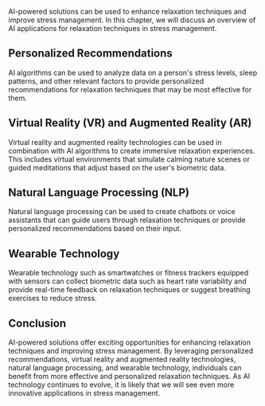 

AI-powered solutions can be used to enhance relaxation techniques and improve stress management. In this chapter, we will discuss an overview of AI applications for relaxation techniques in stress management.

Personalized Recommendations
----------------------------

AI algorithms can be used to analyze data on a person's stress levels, sleep patterns, and other relevant factors to provide personalized recommendations for relaxation techniques that may be most effective for them.

Virtual Reality (VR) and Augmented Reality (AR)
-----------------------------------------------

Virtual reality and augmented reality technologies can be used in combination with AI algorithms to create immersive relaxation experiences. This includes virtual environments that simulate calming nature scenes or guided meditations that adjust based on the user's biometric data.

Natural Language Processing (NLP)
---------------------------------

Natural language processing can be used to create chatbots or voice assistants that can guide users through relaxation techniques or provide personalized recommendations based on their input.

Wearable Technology
-------------------

Wearable technology such as smartwatches or fitness trackers equipped with sensors can collect biometric data such as heart rate variability and provide real-time feedback on relaxation techniques or suggest breathing exercises to reduce stress.

Conclusion
----------

AI-powered solutions offer exciting opportunities for enhancing relaxation techniques and improving stress management. By leveraging personalized recommendations, virtual reality and augmented reality technologies, natural language processing, and wearable technology, individuals can benefit from more effective and personalized relaxation techniques. As AI technology continues to evolve, it is likely that we will see even more innovative applications in stress management.
